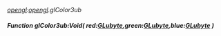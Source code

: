 _[opengl](../../modules/opengl/opengl-module.md):[opengl](../../modules/opengl/opengl-module.md).glColor3ub_
##### Function glColor3ub:Void( red:[GLubyte](../../modules/opengl/opengl-glubyte.md),green:[GLubyte](../../modules/opengl/opengl-glubyte.md),blue:[GLubyte](../../modules/opengl/opengl-glubyte.md) )
